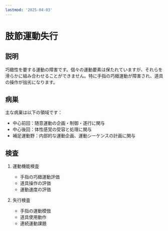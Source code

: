 ```yaml
---
lastmod: '2025-04-03'
---
```


# 肢節運動失行

## 説明
巧緻性を要する運動の障害です。個々の運動要素は保たれていますが、それらを滑らかに組み合わせることができません。特に手指の巧緻運動が障害され、道具の操作が拙劣になります。

## 病巣
主な病巣は以下の領域です：
- 中心前回：随意運動の企画・制御・遂行に関与
- 中心後回：体性感覚の受容と処理に関与
- 補足運動野：内部的な運動企画、運動シーケンスの計画に関与

## 検査
1. 運動機能検査
   - 手指の巧緻運動評価
   - 道具操作の評価
   - 運動速度の評価

2. 失行検査
   - 手指の運動模倣
   - 道具使用動作
   - 連続運動課題 
